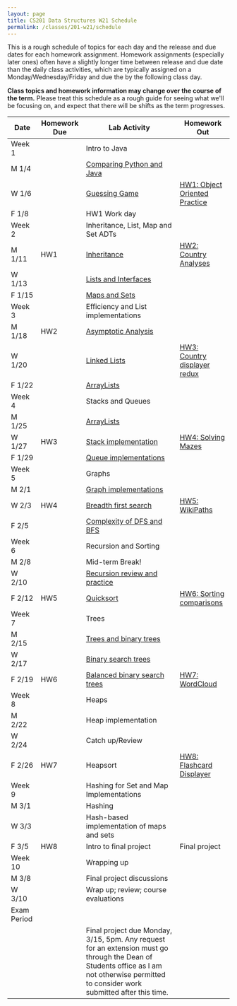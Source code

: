 ```yaml
---
layout: page
title: CS201 Data Structures W21 Schedule
permalink: /classes/201-w21/schedule
---
```


This is a rough schedule of topics for each day and the release and due dates for each homework assignment. Homework assignments (especially later ones) often have a slightly longer time between release and due date than the daily class activities, which are typically assigned on a Monday/Wednesday/Friday and due the by the following class day. 

**Class topics and homework information may change over the course of the term.** Please treat this schedule as a rough guide for seeing what we'll be focusing on, and expect that there will be shifts as the term progresses.

| Date	| Homework Due	| Lab Activity |	Homework Out |
| ------- | --------------- | ------------- | -------------- |
| Week 1 | | Intro to Java | |
| M 1/4 | | [Comparing Python and Java](https://anyaevostinar.github.io/classes/201-w21/comparing-python-java)| |
| W 1/6 | |	[Guessing Game](https://anyaevostinar.github.io/classes/201-w21/guessing-game-lab) |	[HW1: Object Oriented Practice](https://anyaevostinar.github.io/classes/201-w21/hw1-oop-practice) |
| F 1/8 |	| HW1 Work day |	 |
| Week 2 | | Inheritance, List, Map and Set ADTs | |
| M 1/11 |	HW1	| [Inheritance](https://anyaevostinar.github.io/classes/201-w21/inheritance-activity) |	[HW2: Country Analyses](https://anyaevostinar.github.io/classes/201-w21/hw2) |
| W 1/13 |	|	[Lists and Interfaces](https://anyaevostinar.github.io/classes/201-w21/garden-lab)	| |
| F 1/15 | |		[Maps and Sets](https://anyaevostinar.github.io/classes/201-w21/maps-activity)	| |
| Week 3 | | Efficiency and List implementations | |
| M 1/18 |	HW2	| [Asymptotic Analysis](https://anyaevostinar.github.io/classes/201-w21/analysis-activity)	| |
| W 1/20 |	 |	[Linked Lists](https://anyaevostinar.github.io/classes/201-w21/linked-list) | [HW3: Country displayer redux](https://anyaevostinar.github.io/classes/201-w21/hw3) |
| F 1/22 | |		[ArrayLists](https://anyaevostinar.github.io/classes/201-w21/arraylist)	| |
| Week 4 | | Stacks and Queues | |
| M 1/25 | |	[ArrayLists](https://anyaevostinar.github.io/classes/201-w21/arraylist)	| |
| W 1/27 |	HW3 | [Stack implementation](https://anyaevostinar.github.io/classes/201-w21/stacks)	| [HW4: Solving Mazes](https://anyaevostinar.github.io/classes/201-w21/hw4) |
| F 1/29 | |	[Queue implementations](http://anyaevostinar.github.io/classes/201-w21/queues)	| |
| Week 5 | | Graphs | |
| M 2/1 | |	[Graph implementations](/classes/201-w21/graphs)	| |
| W 2/3 |	HW4	| [Breadth first search](/classes/201-w21/BFS)	| [HW5: WikiPaths](/classes/201-w21/hw5) |
| F 2/5 | |	[Complexity of DFS and BFS](/classes/201-w21/traversal-analysis)	| |
| Week 6 | | Recursion and Sorting | |
| M 2/8	| |	Mid-term Break!	| |
| W 2/10 | |	[Recursion review and practice](/classes/201-w21/recursion) | |
| F 2/12 | HW5	| [Quicksort](/classes/201-w21/quicksort)	| [HW6: Sorting comparisons](/classes/201-w21/hw6) |
| Week 7 | | Trees | |
| M 2/15 | |		[Trees and binary trees](/classes/201-w21/expressiontree)	| |
| W 2/17 | |	[Binary search trees](/classes/201-w21/bst-activity)		 | |
| F 2/19 |	HW6 |	[Balanced binary search trees](/classes/201-w21/two-three-tree)	| [HW7: WordCloud](/classes/201-w21/hw7) |
| Week 8 | | Heaps | |
| M 2/22 |  |		Heap implementation	| |
| W 2/24 | |	Catch up/Review		 | |	
| F 2/26 | HW7	|  Heapsort |	[HW8: Flashcard Displayer](/classes/201-w21/hw8) |
| Week 9 | | Hashing for Set and Map Implementations | |
| M 3/1 | |		Hashing	| |	
| W 3/3 | |	Hash-based implementation of maps and sets | |
| F 3/5 | HW8 |	Intro to final project |	Final project |
| Week 10 | | Wrapping up | |
| M 3/8	| |  Final project discussions | |
| W 3/10 | | Wrap up; review; course evaluations	| |
| Exam Period | | | |
| | | Final project due Monday, 3/15, 5pm. Any request for an extension must go through the Dean of Students office as I am not otherwise permitted to consider work submitted after this time. | |